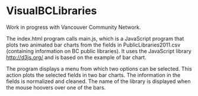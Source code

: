 VisualBCLibraries
=================

Work in progress with Vancouver Community Network.

The index.html program calls main.js, 
which is a JavaScript program that plots two animated bar charts from the fields in PublicLibraries2011.csv (containing information on BC public libraries). 
It uses the JavaScript library http://d3js.org/ and is based on the example of bar chart.

The program displays a menu from which two options can be selected. 
This action plots the selected fields in two bar charts. 
The information in the fields is normalized and cleaned.
The name of the library is displayed when the mouse hoovers over one of the bars.

